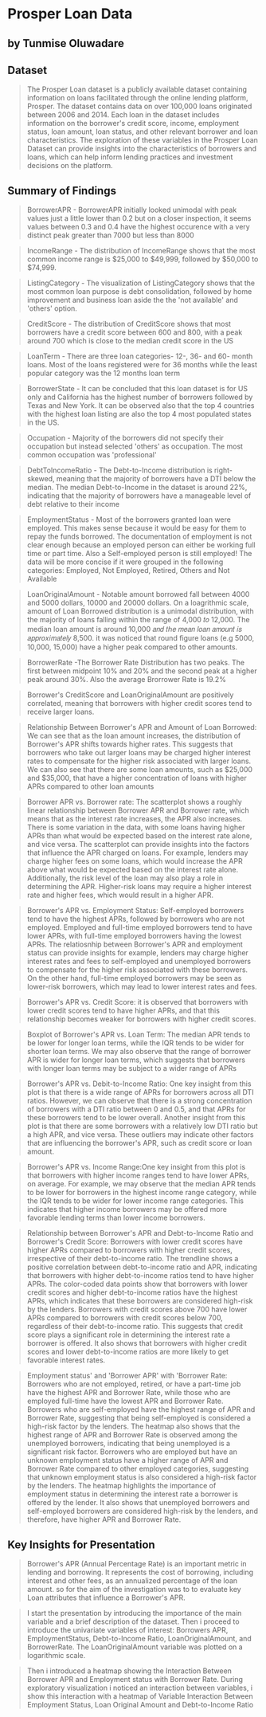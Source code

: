 # Prosper Loan Data
## by Tunmise Oluwadare


## Dataset

> The Prosper Loan dataset is a publicly available dataset containing information on loans facilitated through the online lending platform, Prosper. The dataset contains data on over 100,000 loans originated between 2006 and 2014. Each loan in the dataset includes information on the borrower's credit score, income, employment status, loan amount, loan status, and other relevant borrower and loan characteristics. The  exploration of these variables in the Prosper Loan Dataset can provide insights into the characteristics of borrowers and loans, which can help inform lending practices and investment decisions on the platform.

## Summary of Findings

> BorrowerAPR - BorrowerAPR initially looked unimodal with peak values just a little lower than 0.2 but on a closer inspection, it seems values between 0.3 and 0.4 have the highest occurence with a very distinct peak greater than 7000 but less than 8000

> IncomeRange - The distribution of IncomeRange shows that the most common income range is $25,000 to $49,999, followed by $50,000 to $74,999.

> ListingCategory - The visualization of ListingCategory shows that the most common loan purpose is debt consolidation, followed by home improvement and business loan aside the the 'not available' and 'others' option.

> CreditScore - The distribution of CreditScore shows that most borrowers have a credit score between 600 and 800, with a peak around 700 which is close to the median credit score in the US

> LoanTerm - There are three loan categories- 12-, 36- and 60- month loans. Most of the loans registered were for 36 months while the least popular category was the 12 months loan term

> BorrowerState - It can be concluded that this loan dataset is for US only and California has the highest number of borrowers followed by Texas and New York. It can be observed also that the top 4 countries with the highest loan listing are also the top 4 most populated states in the US.

> Occupation - Majority of the borrowers did not specify their occupation but instead selected 'others' as occupation. The most common occupation was 'professional'

> DebtToIncomeRatio - The Debt-to-Income distribution is right-skewed, meaning that the majority of borrowers have a DTI below the median. The median Debt-to-Income in the dataset is around 22%, indicating that the majority of borrowers have a manageable level of debt relative to their income

> EmploymentStatus - Most of the borrowers granted loan were employed. This makes sense because it would be easy for them to repay the funds borrowed. The documentation of employment is not clear enough because an employed person can either be working full time or part time. Also a Self-employed person is still employed! The data will be more concise if it were grouped in the following categories: Employed, Not Employed, Retired, Others and Not Available

> LoanOriginalAmount -  Notable amount borrowed fall between 4000 and 5000 dollars, 10000 and 20000 dollars. On a loagrithmic scale, amount of Loan Borrowed distribution is a unimodal distribution, with the majority of loans falling within the range of  4,000 𝑡𝑜 12,000. The median loan amount is around 10,000 𝑎𝑛𝑑 𝑡ℎ𝑒 𝑚𝑒𝑎𝑛 𝑙𝑜𝑎𝑛 𝑎𝑚𝑜𝑢𝑛𝑡 𝑖𝑠 𝑎𝑝𝑝𝑟𝑜𝑥𝑖𝑚𝑎𝑡𝑒𝑙𝑦 8,500. it was noticed that round figure loans (e.g 5000, 10,000, 15,000) have a higher peak compared to other amounts.

> BorrowerRate -The Borrower Rate Distribution has two peaks. The first between midpoint 10% and 20% and the second peak at a higher peak around 30%. Also the average Brorrower Rate is 19.2%

> Borrower's CreditScore and LoanOriginalAmount are positively correlated, meaning that borrowers with higher credit scores tend to receive larger loans.

> Relationship Between Borrower's APR and Amount of Loan Borrowed: We can see that as the loan amount increases, the distribution of Borrower's APR shifts towards higher rates. This suggests that borrowers who take out larger loans may be charged higher interest rates to compensate for the higher risk associated with larger loans. We can also see that there are some loan amounts, such as $25,000 and $35,000, that have a higher concentration of loans with higher APRs compared to other loan amounts

> Borrower APR vs. Borrower rate: The scatterplot shows a roughly linear relationship between Borrower APR and Borrower rate, which means that as the interest rate increases, the APR also increases. There is some variation in the data, with some loans having higher APRs than what would be expected based on the interest rate alone, and vice versa. The scatterplot can provide insights into the factors that influence the APR charged on loans. For example, lenders may charge higher fees on some loans, which would increase the APR above what would be expected based on the interest rate alone. Additionally, the risk level of the loan may also play a role in determining the APR. Higher-risk loans may require a higher interest rate and higher fees, which would result in a higher APR.

> Borrower's APR vs. Employment Status: Self-employed borrowers tend to have the highest APRs, followed by borrowers who are not employed. Employed and full-time employed borrowers tend to have lower APRs, with full-time employed borrowers having the lowest APRs. The relatiosnhip between Borrower's APR and employment status can provide insights for example, lenders may charge higher interest rates and fees to self-employed and unemployed borrowers to compensate for the higher risk associated with these borrowers. On the other hand, full-time employed borrowers may be seen as lower-risk borrowers, which may lead to lower interest rates and fees.

> Borrower's APR vs. Credit Score: it is observed that borrowers with lower credit scores tend to have higher APRs, and that this relationship becomes weaker for borrowers with higher credit scores.

> Boxplot of Borrower's APR vs. Loan Term: The median APR tends to be lower for longer loan terms, while the IQR tends to be wider for shorter loan terms. We may also observe that the range of borrower APR is wider for longer loan terms, which suggests that borrowers with longer loan terms may be subject to a wider range of APRs


> Borrower's APR vs. Debit-to-Income Ratio: One key insight from this plot is that there is a wide range of APRs for borrowers across all DTI ratios. However, we can observe that there is a strong concentration of borrowers with a DTI ratio between 0 and 0.5, and that APRs for these borrowers tend to be lower overall. Another insight from this plot is that there are some borrowers with a relatively low DTI ratio but a high APR, and vice versa. These outliers may indicate other factors that are influencing the borrower's APR, such as credit score or loan amount.


> Borrower's APR vs. Income Range:One key insight from this plot is that borrowers with higher income ranges tend to have lower APRs, on average. For example, we may observe that the median APR tends to be lower for borrowers in the highest income range category, while the IQR tends to be wider for lower income range categories. This indicates that higher income borrowers may be offered more favorable lending terms than lower income borrowers.

> Relationship between Borrower's APR and Debt-to-Income Ratio and Borrower's Credit Score: Borrowers with lower credit scores have higher APRs compared to borrowers with higher credit scores, irrespective of their debt-to-income ratio. The trendline shows a positive correlation between debt-to-income ratio and APR, indicating that borrowers with higher debt-to-income ratios tend to have higher APRs. The color-coded data points show that borrowers with lower credit scores and higher debt-to-income ratios have the highest APRs, which indicates that these borrowers are considered high-risk by the lenders. Borrowers with credit scores above 700 have lower APRs compared to borrowers with credit scores below 700, regardless of their debt-to-income ratio. This suggests that credit score plays a significant role in determining the interest rate a borrower is offered. It also shows that borrowers with higher credit scores and lower debt-to-income ratios are more likely to get favorable interest rates.

> Employment status' and 'Borrower APR' with 'Borrower Rate: Borrowers who are not employed, retired, or have a part-time job have the highest APR and Borrower Rate, while those who are employed full-time have the lowest APR and Borrower Rate.
Borrowers who are self-employed have the highest range of APR and Borrower Rate, suggesting that being self-employed is considered a high-risk factor by the lenders.
The heatmap also shows that the highest range of APR and Borrower Rate is observed among the unemployed borrowers, indicating that being unemployed is a significant risk factor.
Borrowers who are employed but have an unknown employment status have a higher range of APR and Borrower Rate compared to other employed categories, suggesting that unknown employment status is also considered a high-risk factor by the lenders.
The heatmap highlights the importance of employment status in determining the interest rate a borrower is offered by the lender. It also shows that unemployed borrowers and self-employed borrowers are considered high-risk by the lenders, and therefore, have higher APR and Borrower Rate.



## Key Insights for Presentation

> Borrower's APR (Annual Percentage Rate) is an important metric in lending and borrowing. It represents the cost of borrowing, including interest and other fees, as an annualized percentage of the loan amount. so for the aim of the investigation was to to evaluate key Loan attributes that influence a Borrower's APR. 

> I start the presentation by introducing the importance of the main variable and a brief description of the dataset. Then i proceed to introduce the univariate variables of interest: Borrowers APR, EmploymentStatus, Debt-to-Income Ratio, LoanOriginalAmount, and BorrowerRate. The LoanOriginalAmount variable was plotted on a logarithmic scale.

> Then i introduced a heatmap showing the Interaction Between Borrower APR and Employment status with Borrower Rate.
During exploratory visualization i noticed an interaction between variables, i show this interaction with a heatmap of Variable Interaction Between Employment Status, Loan Original Amount and Debt-to-Income Ratio
